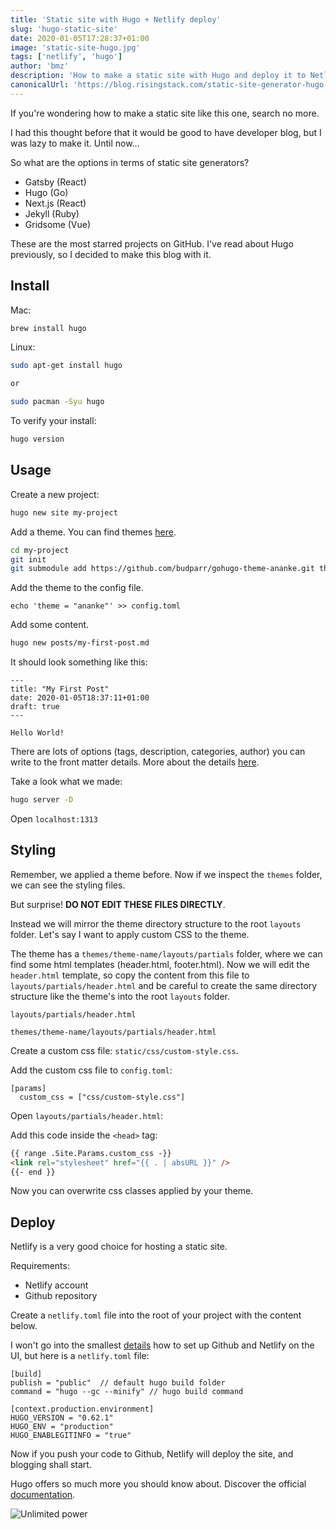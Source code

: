 ```yaml
---
title: 'Static site with Hugo + Netlify deploy'
slug: 'hugo-static-site'
date: 2020-01-05T17:28:37+01:00
image: 'static-site-hugo.jpg'
tags: ['netlify', 'hugo']
author: 'bmz'
description: 'How to make a static site with Hugo and deploy it to Netlify'
canonicalUrl: 'https://blog.risingstack.com/static-site-generator-hugo-netlify/'
---
```


If you're wondering how to make a static site like this one, search no more.

I had this thought before that it would be good to have developer blog, but I was lazy to make it. Until now...

So what are the options in terms of static site generators?

- Gatsby (React)
- Hugo (Go)
- Next.js (React)
- Jekyll (Ruby)
- Gridsome (Vue)

These are the most starred projects on GitHub. I've read about Hugo previously, so I decided to make this blog with it.

## Install

Mac:

```bash
brew install hugo
```

Linux:

```bash
sudo apt-get install hugo

or

sudo pacman -Syu hugo
```

To verify your install:

```bash
hugo version
```

## Usage

Create a new project:

```bash
hugo new site my-project
```

Add a theme. You can find themes [here](https://themes.gohugo.io/).

```bash
cd my-project
git init
git submodule add https://github.com/budparr/gohugo-theme-ananke.git themes/ananke
```

Add the theme to the config file.

```
echo 'theme = "ananke"' >> config.toml
```

Add some content.

```bash
hugo new posts/my-first-post.md
```

It should look something like this:

```
---
title: "My First Post"
date: 2020-01-05T18:37:11+01:00
draft: true
---

Hello World!
```

There are lots of options (tags, description, categories, author) you can write to the front matter details.
More about the details [here](https://gohugo.io/content-management/front-matter/).

Take a look what we made:

```bash
hugo server -D
```

Open `localhost:1313`

## Styling

Remember, we applied a theme before. Now if we inspect the `themes` folder, we can see the styling files.

But surprise!
**DO NOT EDIT THESE FILES DIRECTLY**.

Instead we will mirror the theme directory structure to the root `layouts` folder.
Let's say I want to apply custom CSS to the theme.

The theme has a `themes/theme-name/layouts/partials` folder, where we can find some html templates (header.html, footer.html). Now we will edit the `header.html` template, so copy the content from this file to `layouts/partials/header.html` and be careful to create the same directory structure like the theme's into the root `layouts` folder.

```
layouts/partials/header.html

themes/theme-name/layouts/partials/header.html
```

Create a custom css file: `static/css/custom-style.css`.

Add the custom css file to `config.toml`:

```
[params]
  custom_css = ["css/custom-style.css"]
```

Open `layouts/partials/header.html`:

Add this code inside the `<head>` tag:

```html
{{ range .Site.Params.custom_css -}}
<link rel="stylesheet" href="{{ . | absURL }}" />
{{- end }}
```

Now you can overwrite css classes applied by your theme.

## Deploy

Netlify is a very good choice for hosting a static site.

Requirements:

- Netlify account
- Github repository

Create a `netlify.toml` file into the root of your project with the content below.

I won't go into the smallest [details](https://gohugo.io/hosting-and-deployment/hosting-on-netlify/) how to set up Github and Netlify on the UI, but here is a `netlify.toml` file:

```
[build]
publish = "public"  // default hugo build folder
command = "hugo --gc --minify" // hugo build command

[context.production.environment]
HUGO_VERSION = "0.62.1"
HUGO_ENV = "production"
HUGO_ENABLEGITINFO = "true"
```

Now if you push your code to Github, Netlify will deploy the site, and blogging shall start.

Hugo offers so much more you should know about. Discover the official [documentation](https://gohugo.io/documentation/).

![Unlimited power](https://media1.giphy.com/media/3o84sq21TxDH6PyYms/giphy.gif?cid=790b7611f96ab1767b958080a2f06b34e1ed402337c52d48&rid=giphy.gif)
